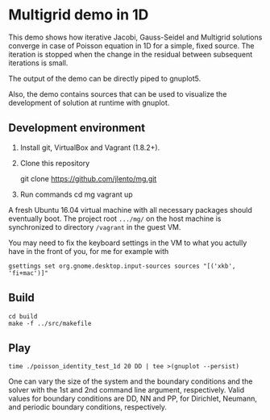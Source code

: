 Multigrid demo in 1D
====================

This demo shows how iterative Jacobi, Gauss-Seidel and Multigrid
solutions converge in case of Poisson equation in 1D for a simple,
fixed source. The iteration is stopped when the change in the residual
between subsequent iterations is small.

The output of the demo can be directly piped to gnuplot5.

Also, the demo contains sources that can be used to visualize the
development of solution at runtime with gnuplot.


Development environment
-----------------------

1. Install git, VirtualBox and Vagrant (1.8.2+).
2. Clone this repository

    git clone https://github.com/jlento/mg.git

3. Run commands
    cd mg
    vagrant up

A fresh Ubuntu 16.04 virtual machine with all necessary packages should
eventually boot. The project root `.../mg/` on the host machine is
synchronized to directory `/vagrant` in the guest VM.

You may need to fix the keyboard settings in the VM to what you actully have
in the front of you, for me for example with

```
gsettings set org.gnome.desktop.input-sources sources "[('xkb', 'fi+mac')]"
```


Build
-----

```
cd build
make -f ../src/makefile
```


Play
----

```
time ./poisson_identity_test_1d 20 DD | tee >(gnuplot --persist)
```

One can vary the size of the system and the boundary conditions and
the solver with the 1st and 2nd command line argument,
respectively. Valid values for boundary conditions are DD, NN and
PP, for Dirichlet, Neumann, and periodic boundary conditions,
respectively.
